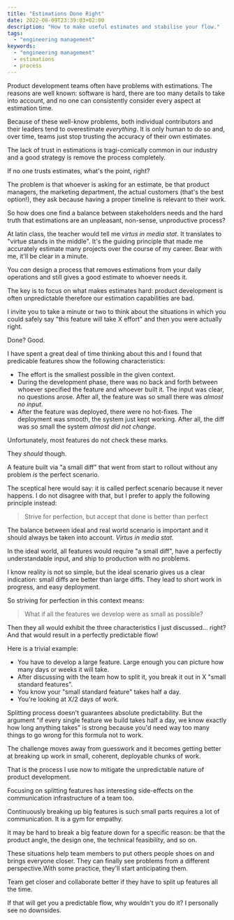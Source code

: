 ```yaml
---
title: "Estimations Done Right"
date: 2022-08-09T23:39:03+02:00
description: "How to make useful estimates and stabilise your flow."
tags:
  - "engineering management"
keywords:
  - "engineering management"
  - estimations
  - process
---
```


Product development teams often have problems with estimations. The reasons are
well known: software is hard, there are too many details to take into account,
and no one can consistently consider every aspect at estimation time.

Because of these well-know problems, both individual contributors and their
leaders tend to overestimate _everything_. It is only human to do so and, over
time, teams just stop trusting the accuracy of their own estimates.

The lack of trust in estimations is tragi-comically common in our industry and a
good strategy is remove the process completely.

If no one trusts estimates, what's the point, right?

The problem is that whoever is asking for an estimate, be that product managers,
the marketing department, the actual customers (that's the best option!), they
ask because having a proper timeline is relevant to their work.

So how does one find a balance between stakeholders needs and the hard truth
that estimations are an unpleasant, non-sense, unproductive process?

At latin class, the teacher would tell me _virtus in media stat_. It translates
to "virtue stands in the middle". It's the guiding principle that made me
accurately estimate many projects over the course of my career. Bear with me,
it'll be clear in a minute.

You _can_ design a process that removes estimations from your daily operations
and still gives a good estimate to whoever needs it.

The key is to focus on what makes estimates hard: product development is often
unpredictable therefore our estimation capabilities are bad.

I invite you to take a minute or two to think about the situations in which you
could safely say "this feature will take X effort" and then you were actually
right.

Done? Good.

I have spent a great deal of time thinking about this and I found that
predicable features show the following characteristics:

- The effort is the smallest possible in the given context.
- During the development phase, there was no back and forth between whoever
  specified the feature and whoever built it. The input was clear, no questions
  arose. After all, the feature was so small there was _almost no input_.
- After the feature was deployed, there were no hot-fixes. The deployment was
  smooth, the system just kept working. After all, the diff was so small the
  system _almost did not change_.

Unfortunately, most features do not check these marks.

They _should_ though.

A feature built via "a small diff" that went from start to rollout without any
problem _is_ the perfect scenario.

The sceptical here would say: it is called perfect scenario because it never
happens. I do not disagree with that, but I prefer to apply the following
principle instead:

> Strive for perfection, but accept that done is better than perfect

The balance between ideal and real world scenario is important and it should
always be taken into account. _Virtus in media stat_.

In the ideal world, all features would require "a small diff", have a perfectly
understandable input, and ship to production with no problems.

I know reality is not so simple, but the ideal scenario gives us a clear
indication: small diffs are better than large diffs. They lead to short work in
progress, and easy deployment.

So striving for perfection in this context means:

> What if all the features we develop were as small as possible?

Then they all would exhibit the three characteristics I just discussed... right?
And that would result in a perfectly predictable flow!

Here is a trivial example:

- You have to develop a large feature. Large enough you can picture how many
  days or weeks it will take.
- After discussing with the team how to split it, you break it out in X "small
  standard features".
- You know your "small standard feature" takes half a day.
- You're looking at X/2 days of work.

Splitting process doesn't guarantees absolute predictability. But the argument
"if every single feature we build takes half a day, we know exactly how long
anything takes" is strong because you'd need way too many things to go wrong for
this formula not to work.

The challenge moves away from guesswork and it becomes getting better at
breaking up work in small, coherent, deployable chunks of work.

That is the process I use now to mitigate the unpredictable nature of product
development.

Focusing on splitting features has interesting side-effects on the communication
infrastructure of a team too.

Continuously breaking up big features is such small parts requires a lot of
communication. It is a gym for empathy.

It may be hard to break a big feature down for a specific reason: be that the
product angle, the design one, the technical feasibility, and so on.

These situations help team members to put others people shoes on and brings
everyone closer. They can finally see problems from a different perspective.With
some practice, they'll start anticipating them.

Team get closer and collaborate better if they have to split up features all the
time.

If that will get you a predictable flow, why wouldn't you do it? I personally
see no downsides.
